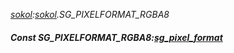 _[sokol](../../modules/sokol/sokol-module.md):[sokol](../../modules/sokol/sokol-module.md).SG\_PIXELFORMAT\_RGBA8_
##### Const SG\_PIXELFORMAT\_RGBA8:[sg_pixel_format](../../modules/sokol/sokol-sg_pixel_format.md)
